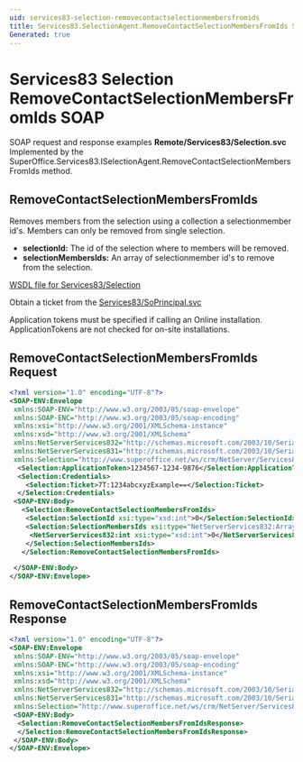```yaml
---
uid: services83-selection-removecontactselectionmembersfromids
title: Services83.SelectionAgent.RemoveContactSelectionMembersFromIds SOAP
Generated: true
---
```


# Services83 Selection RemoveContactSelectionMembersFromIds SOAP

SOAP request and response examples **Remote/Services83/Selection.svc**
Implemented by the <see cref="M:SuperOffice.Services83.ISelectionAgent.RemoveContactSelectionMembersFromIds">SuperOffice.Services83.ISelectionAgent.RemoveContactSelectionMembersFromIds</see> method.

## RemoveContactSelectionMembersFromIds

Removes members from the selection using a collection a selectionmember id's. Members can only be removed from single selection.

* **selectionId:** The id of the selection where to members will be removed.
* **selectionMembersIds:** An array of selectionmember id's to remove from the selection.



[WSDL file for Services83/Selection](../Services83-Selection.md)

Obtain a ticket from the [Services83/SoPrincipal.svc](../SoPrincipal/index.md)

Application tokens must be specified if calling an Online installation. ApplicationTokens are not checked for on-site installations.

## RemoveContactSelectionMembersFromIds Request

```xml
<?xml version="1.0" encoding="UTF-8"?>
<SOAP-ENV:Envelope
 xmlns:SOAP-ENV="http://www.w3.org/2003/05/soap-envelope"
 xmlns:SOAP-ENC="http://www.w3.org/2003/05/soap-encoding"
 xmlns:xsi="http://www.w3.org/2001/XMLSchema-instance"
 xmlns:xsd="http://www.w3.org/2001/XMLSchema"
 xmlns:NetServerServices832="http://schemas.microsoft.com/2003/10/Serialization/Arrays"
 xmlns:NetServerServices831="http://schemas.microsoft.com/2003/10/Serialization/"
 xmlns:Selection="http://www.superoffice.net/ws/crm/NetServer/Services83">
  <Selection:ApplicationToken>1234567-1234-9876</Selection:ApplicationToken>
  <Selection:Credentials>
    <Selection:Ticket>7T:1234abcxyzExample==</Selection:Ticket>
  </Selection:Credentials>
 <SOAP-ENV:Body>
   <Selection:RemoveContactSelectionMembersFromIds>
    <Selection:SelectionId xsi:type="xsd:int">0</Selection:SelectionId>
    <Selection:SelectionMembersIds xsi:type="NetServerServices832:ArrayOfint">
     <NetServerServices832:int xsi:type="xsd:int">0</NetServerServices832:int>
    </Selection:SelectionMembersIds>
   </Selection:RemoveContactSelectionMembersFromIds>

 </SOAP-ENV:Body>
</SOAP-ENV:Envelope>

```


## RemoveContactSelectionMembersFromIds Response

```xml
<?xml version="1.0" encoding="UTF-8"?>
<SOAP-ENV:Envelope
 xmlns:SOAP-ENV="http://www.w3.org/2003/05/soap-envelope"
 xmlns:SOAP-ENC="http://www.w3.org/2003/05/soap-encoding"
 xmlns:xsi="http://www.w3.org/2001/XMLSchema-instance"
 xmlns:xsd="http://www.w3.org/2001/XMLSchema"
 xmlns:NetServerServices832="http://schemas.microsoft.com/2003/10/Serialization/Arrays"
 xmlns:NetServerServices831="http://schemas.microsoft.com/2003/10/Serialization/"
 xmlns:Selection="http://www.superoffice.net/ws/crm/NetServer/Services83">
 <SOAP-ENV:Body>
  <Selection:RemoveContactSelectionMembersFromIdsResponse>
  </Selection:RemoveContactSelectionMembersFromIdsResponse>
 </SOAP-ENV:Body>
</SOAP-ENV:Envelope>

```

